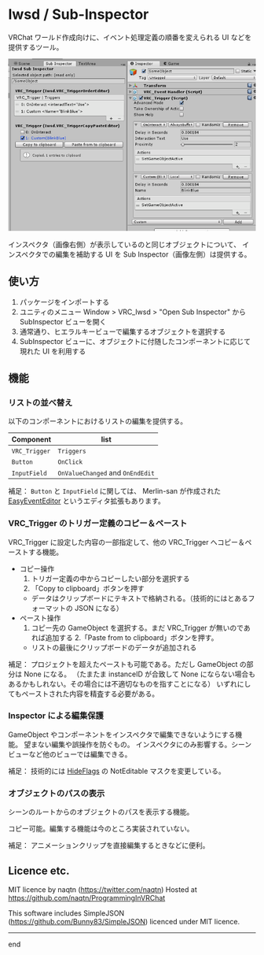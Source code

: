 # Iwsd / Sub-Inspector

VRChat ワールド作成向けに、イベント処理定義の順番を変えられる UI などを提供するツール。

![SubInspectorUI](doc/sub-inspector.PNG)

インスペクタ（画像右側）が表示しているのと同じオブジェクトについて、
インスペクタでの編集を補助する UI を Sub Inspector（画像左側）は提供する。


## 使い方
1. パッケージをインポートする
2. ユニティのメニュー Window > VRC_Iwsd > "Open Sub Inspector" から SubInspector ビューを開く
3. 通常通り、ヒエラルキービューで編集するオブジェクトを選択する
4. SubInspector ビューに、オブジェクトに付随したコンポーネントに応じて現れた UI を利用する


## 機能

### リストの並べ替え

以下のコンポーネントにおけるリストの編集を提供する。 

| Component     | list                             |
|---------------|----------------------------------|
| `VRC_Trigger` | `Triggers`                       |
| `Button`      | `OnClick`                        |
| `InputField`  | `OnValueChanged` and `OnEndEdit` |


補足：
`Button` と `InputField` に関しては、
Merlin-san が作成された  [EasyEventEditor](https://github.com/Merlin-san/EasyEventEditor)
というエディタ拡張もあります。


### VRC_Trigger のトリガー定義のコピー＆ペースト

VRC_Trigger に設定した内容の一部指定して、他の VRC_Trigger へコピー＆ペーストする機能。

- コピー操作
    1. トリガー定義の中からコピーしたい部分を選択する
    2. 「Copy to clipboard」ボタンを押す
    - データはクリップボードにテキストで格納される。（技術的にはとあるフォーマットの JSON になる）
- ペースト操作
    1. コピー先の GameObject を選択する。まだ VRC_Trigger が無いのであれば追加する
    2.「Paste from to clipboard」ボタンを押す。
    - リストの最後にクリップボードのデータが追加される

補足：
プロジェクトを超えたペーストも可能である。ただし GameObject の部分は None になる。
（たまたま instanceID が合致して None にならない場合もあるかもしれない。その場合には不適切なものを指すことになる）
いずれにしてもペーストされた内容を精査する必要がある。

### Inspector による編集保護

GameObject やコンポーネントをインスペクタで編集できないようにする機能。
望まない編集や誤操作を防ぐもの。
インスペクタにのみ影響する。シーンビューなど他のビューでは編集できる。

補足：
技術的には [HideFlags](https://docs.unity3d.com/ScriptReference/HideFlags.html) の NotEditable マスクを変更している。


### オブジェクトのパスの表示

シーンのルートからのオブジェクトのパスを表示する機能。

コピー可能。編集する機能は今のところ実装されていない。

補足：
アニメーションクリップを直接編集するときなどに便利。


## Licence etc.

MIT licence
by naqtn (https://twitter.com/naqtn)
Hosted at https://github.com/naqtn/ProgrammingInVRChat

This software includes SimpleJSON (https://github.com/Bunny83/SimpleJSON) licenced under MIT licence.

---
end
